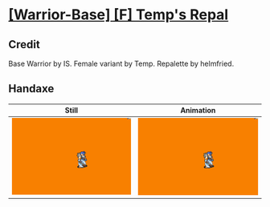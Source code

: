 # [\[Warrior-Base\] \[F\] Temp's Repal](../)

## Credit

Base Warrior by IS.
Female variant by Temp.
Repalette by helmfried.
	
## Handaxe

| Still | Animation |
| :---: | :-------: |
| ![Handaxe still](./Handaxe_000.png) | ![Handaxe animation](./Handaxe.gif) |
